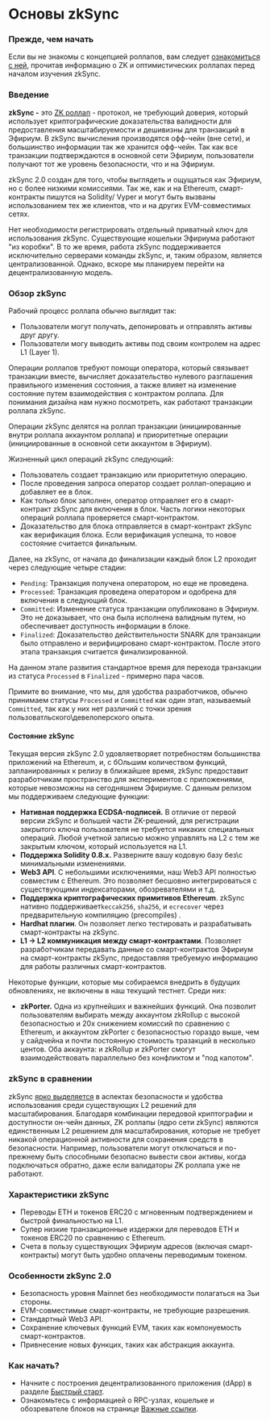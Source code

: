 # Основы zkSync

### Прежде, чем начать <a href="#prerequisites" id="prerequisites"></a>

Если вы не знакомы с концепцией роллапов, вам следует [ознакомиться с ней](vvedenie-v-rollapy.md), прочитав информацию о ZK и оптимистических роллапах перед началом изучения zkSync.

### Введение <a href="#introduction" id="introduction"></a>

**zkSync -** это [ZK роллап](vvedenie-v-rollapy.md#what-are-zk-rollups) - протокол, не требующий доверия, который использует криптографические доказательства валидности для предоставления масштабируемости и дешивизны для транзакций в Эфириум. В zkSync вычисления производятся офф-чейн (вне сети), и большинство информации так же хранится офф-чейн. Так как все транзакции подтверждаются в основной сети Эфириум, пользователи получают тот же уровень безопасности, что и на Эфириум.

zkSync 2.0 создан для того, чтобы выглядеть и ощущаться как Эфириум, но с более низкими комиссиями. Так же, как и на Ethereum, смарт-контракты пишутся на Solidity/ Vyper и могут быть вызваны использованием тех же клиентов, что и на других EVM-совместимых сетях.

Нет необходимости регистрировать отдельный приватный ключ для использования zkSync. Существующие кошельки Эфириума работают "из коробки". В то же время, работа zkSync поддерживается исключительно серверами команды zkSync, и, таким образом, является централизованной. Однако, вскоре мы планируем перейти на децентрализованную модель.

### Обзор zkSync <a href="#zksync-overview" id="zksync-overview"></a>

Рабочий процесс роллапа обычно выглядит так:

* Пользователи могут получать, депонировать и отправлять активы друг другу.
* Пользователи могу выводить активы под своим контролем на адрес L1 (Layer 1).

Операции роллапов требуют помощи оператора, который связывает транзакции вместе, вычисляет доказательство нулевого разглашения правильного изменения состояния, а также влияет на изменение состояние путем взаимодействия с контрактом роллапа. Для понимания дизайна нам нужно посмотреть, как работают транзакции роллапа zkSync.

Операции zkSync делятся на роллап транзакции (инициированные внутри роллапа аккаунтом роллапа) и приоритетные операции (инициированные в основной сети аккаунтом в Эфириум).

Жизненный цикл операций zkSync следующий:

* Пользователь создает транзакцию или приоритетную операцию.
* После проведения запроса оператор создает роллап-операцию и добавляет ее в блок.
* Как только блок заполнен, оператор отправляет его в смарт-контракт zkSync для включения в блок. Часть логики некоторых операций роллапа проверяется смарт-контрактом.
* Доказательство для блока отправляется в смарт-контракт zkSync как верификация блока. Если верификация успешна, то новое состояние считается финальным.

Далее, на zkSync, от начала до финализации каждый блок L2 проходит через следующие четыре стадии:

* `Pending`: Транзакция получена оператором, но еще не проведена.
* `Processed`: Транзакция проведена оператором и одобрена для включения в следующий блок.
* `Committed`: Изменение статуса транзакции опубликовано в Эфириум. Это не доказывает, что она была исполнена валидным путем, но обеспечивает доступность информации в блоке.
* `Finalized`: Доказательство действительности SNARK для транзакции было отправлено и верифицировано смарт-контрактом. После этого этапа транзакция считается финализированной.

На данном этапе развития стандартное время для перехода транзакции из статуса `Processed` в `Finalized` - примерно пара часов.

Примите во внимание, что мы, для удобства разработчиков, обычно принимаем статусы `Processed` и `Committed` как один этап, называемый `Committed`, так как у них нет различий с точки зрения пользоватльского\девелоперского опыта.

#### Состояние zkSync <a href="#the-state-of-zksync" id="the-state-of-zksync"></a>

Текущая версия zkSync 2.0 удовляетворяет потребностям большинства приложений на Ethereum, и, с бОльшим количеством функций, запланированных к релизу в ближайшее время, zkSync предоставит разработчикам пространство для экспериментов с приложениями, которые невозможны на сегодняшнем Эфириуме. С данным релизом мы поддерживаем следующие функции:

* **Нативная поддержка ECDSA-подписей.** В отличие от первой версии zkSync и большей части ZK-решений, для регистрации закрытого ключа пользователя не требуется никаких специальных операций. Любой учетной записью можно управлять на L2 с тем же закрытым ключом, который используется на L1.
* **Поддержка Solidity 0.8.x.** Разверните вашу кодовую базу без\с минимальными изменениями.
* **Web3 API**. С небольшими исключениями, наш Web3 API полностью совместим с Ethereum. Это позволяет бесшовно интегрироваться с существующими индексаторами, обозревателями и т.д.
* **Поддержка криптографических примитивов Ethereum**. zkSync нативно поддерживает`keccak256`, `sha256`, и `ecrecover` через предварительную компиляцию (precompiles) .
* **Hardhat плагин**. Он позволяет легко тестировать и разрабатывать смарт-контракты на zkSync.
* **L1 -> L2 коммуникация между смарт-контрактами**. Позволяет разработчикам передавать данные со смарт-контрактов Эфириум на смарт-контракты zkSync, предоставляя требуемую информацию для работы различных смарт-контрактов.

Некоторые функции, которые мы собираемся внедрить в будущих обновлениях, не включены в наш текущий тестнет. Среди них:&#x20;

* **zkPorter.** Одна из крупнейших и важнейших функций. Она позволит пользователям выбирать между аккаунтом zkRollup с высокой безопасностью и 20x снижением комиссий по сравнению с Ethereum, и аккаунтом zkPorter c безопасностью гораздо выше, чем у сайдчейна и почти постоянную стоимость тразакций в несколько центов. Оба аккаунта: и zkRollup и zkPorter смогут взаимодействовать параллельно без конфликтом и "под капотом".

### &#x20;zkSync в сравнении

zkSync [ярко выделяется](https://blog.matter-labs.io/evaluating-ethereum-l2-scaling-solutions-a-comparison-framework-b6b2f410f955) в аспектах безопасности и удобства использования среди существующих L2 решений для масштабирования. Благодаря комбинации передовой криптографии и доступности он-чейн данных, ZK роллапы (ядро сети zkSync) являются единственным L2 решением для масштабирования, которые не требует никакой операционной активности для сохранения средств в безопасности. Например, пользователи могут отключаться и по-прежнему быть способными безопасно вывести свои активы, когда подключаться обратно, даже если валидаторы ZK роллапа уже не работают.



### Характеристики zkSync <a href="#zksync-characteristics" id="zksync-characteristics"></a>

* Переводы ETH и токенов ERC20 с мгновенным подтверждением и быстрой финальностью на L1.
* Супер низкие транзакционные издержки для переводов ETH и токенов ERC20 по сравнению с Ethereum.
* Счета в пользу существующих Эфириум адресов (включая смарт-контракты) могут быть удобно оплачены переводимым токеном.

### Особенности zkSync 2.0 <a href="#highlights-of-zksync-2-0" id="highlights-of-zksync-2-0"></a>

* Безопасность уровня Mainnet без необходимости полагаться на 3ьи стороны.
* EVM-совместимые смарт-контракты, не требующие разрешения.
* Стандартный Web3 API.
* Сохранение ключевых функций EVM, таких как компонуемость смарт-контрактов.
* Привнесение новых функцих, таких как абстракция аккаунта.

### Как начать? <a href="#how-to-get-started" id="how-to-get-started"></a>

* Начните с построения децентрализованного приложения (dApp) в разделе [Быстрый старт](https://v2-docs.zksync.io/dev/developer-guides/hello-world.html).
* Ознакомьтесь с информацией о RPC-узлах, кошельке и обозревателе блоков на странице [Важные ссылки](https://v2-docs.zksync.io/dev/troubleshooting/important-links.html).
